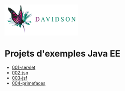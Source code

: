 [![alt text](https://github.com/marc-bouvier-dav/dav-j2ee-tuto/blob/master/dav_logo_small.png "Davidson Consulting")](http://www.davidson.fr/)

Projets d'exemples Java EE
==========================

 * [001-servlet](/tree/master/001-servlet)
 * [002-jsp](https://github.com/marc-bouvier-dav/dav-j2ee-tuto/tree/master/002-jsp)
 * [003-jsf](https://github.com/marc-bouvier-dav/dav-j2ee-tuto/tree/master/003-jsf)
 * [004-primefaces](https://github.com/marc-bouvier-dav/dav-j2ee-tuto/tree/master/004-primefaces)
